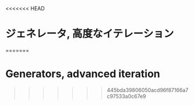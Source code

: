 
<<<<<<< HEAD
# ジェネレータ, 高度なイテレーション
=======
# Generators, advanced iteration
>>>>>>> 445bda39806050acd96f87166a7c97533a0c67e9
